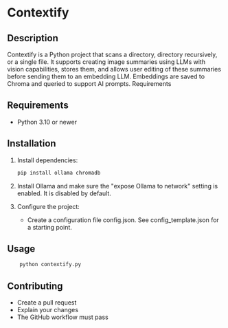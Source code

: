 # Contextify

## Description

Contextify is a Python project that scans a directory, directory recursively, or a single file. It supports creating image summaries using LLMs with vision capabilities, stores them, and allows user editing of these summaries before sending them to an embedding LLM. Embeddings are saved to Chroma and queried to support AI prompts. 
Requirements 

## Requirements

*   Python 3.10 or newer
  

## Installation

1.  Install dependencies:
    ```bash
    pip install ollama chromadb
    ```
   
2. Install Ollama and make sure the "expose Ollama to network" setting is enabled. It is disabled by default.

3.  Configure the project:
    *   Create a configuration file config.json. See config_template.json for a starting point.

## Usage

```bash
    python contextify.py
```

## Contributing

* Create a pull request
* Explain your changes
* The GitHub workflow must pass
